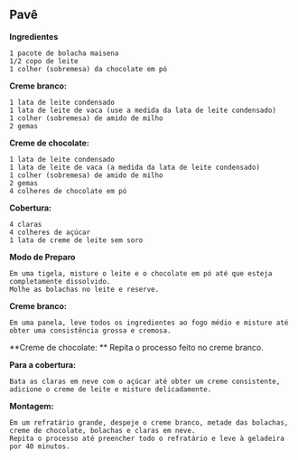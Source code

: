 **Pavê**
----

**Ingredientes**

    1 pacote de bolacha maisena
    1/2 copo de leite
    1 colher (sobremesa) da chocolate em pó

**Creme branco:**

    1 lata de leite condensado
    1 lata de leite de vaca (use a medida da lata de leite condensado)
    1 colher (sobremesa) de amido de milho
    2 gemas

**Creme de chocolate:**

    1 lata de leite condensado
    1 lata de leite de vaca (a medida da lata de leite condensado)
    1 colher (sobremesa) de amido de milho
    2 gemas
    4 colheres de chocolate em pó

**Cobertura:**

    4 claras
    4 colheres de açúcar
    1 lata de creme de leite sem soro

**Modo de Preparo**

    Em uma tigela, misture o leite e o chocolate em pó até que esteja completamente dissolvido.
    Molhe as bolachas no leite e reserve.

**Creme branco:**

    Em uma panela, leve todos os ingredientes ao fogo médio e misture até obter uma consistência grossa e cremosa.

**Creme de chocolate:
**
    Repita o processo feito no creme branco.

**Para a cobertura:**

    Bata as claras em neve com o açúcar até obter um creme consistente, adicione o creme de leite e misture delicadamente.

**Montagem:**

    Em um refratário grande, despeje o creme branco, metade das bolachas, creme de chocolate, bolachas e claras em neve.
    Repita o processo até preencher todo o refratário e leve à geladeira por 40 minutos.


